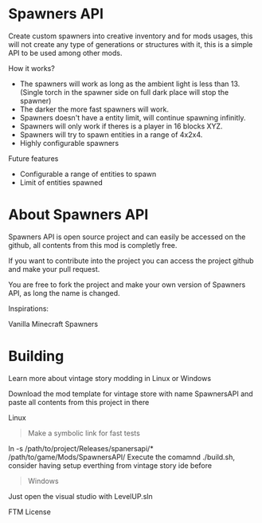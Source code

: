 # Spawners API
Create custom spawners into creative inventory and for mods usages, this will not create any type of generations or structures with it, this is a simple API to be used among other mods.

How it works?
- The spawners will work as long as the ambient light is less than 13. (Single torch in the spawner side on full dark place will stop the spawner)
- The darker the more fast spawners will work.
- Spawners doesn't have a entity limit, will continue spawning infinitly.
- Spawners will only work if theres is a player in 16 blocks XYZ.
- Spawners will try to spawn entities in a range of 4x2x4.
- Highly configurable spawners

Future features
- Configurable a range of entities to spawn
- Limit of entities spawned

# About Spawners API
Spawners API is open source project and can easily be accessed on the github, all contents from this mod is completly free.

If you want to contribute into the project you can access the project github and make your pull request.

You are free to fork the project and make your own version of Spawners API, as long the name is changed.

Inspirations:

Vanilla Minecraft Spawners

# Building
Learn more about vintage story modding in Linux or Windows

Download the mod template for vintage store with name SpawnersAPI and paste all contents from this project in there

Linux

> Make a symbolic link for fast tests

ln -s /path/to/project/Releases/spanersapi/* /path/to/game/Mods/SpawnersAPI/
Execute the comamnd ./build.sh, consider having setup everthing from vintage story ide before

> Windows

Just open the visual studio with LevelUP.sln

FTM License